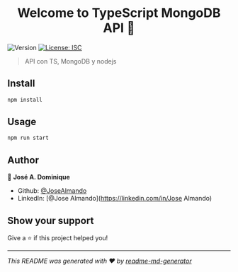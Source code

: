 <h1 align="center">Welcome to TypeScript MongoDB API 👋</h1>
<p>
  <img alt="Version" src="https://img.shields.io/badge/version-0.0.1-blue.svg?cacheSeconds=2592000" />
  <a href="#" target="_blank">
    <img alt="License: ISC" src="https://img.shields.io/badge/License-ISC-yellow.svg" />
  </a>
</p>

> API con TS, MongoDB y nodejs

## Install

```sh
npm install
```

## Usage

```sh
npm run start
```

## Author

👤 **José A. Dominique**

* Github: [@JoseAlmando](https://github.com/JoseAlmando)
* LinkedIn: [@Jose Almando](https://linkedin.com/in/Jose Almando)

## Show your support

Give a ⭐️ if this project helped you!

***
_This README was generated with ❤️ by [readme-md-generator](https://github.com/kefranabg/readme-md-generator)_